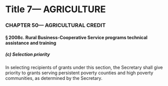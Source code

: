 
# Title 7— AGRICULTURE
### CHAPTER 50— AGRICULTURAL CREDIT
#### § 2008c. Rural Business-Cooperative Service programs technical assistance and training
##### (c) Selection priority

In selecting recipients of grants under this section, the Secretary shall give priority to grants serving persistent poverty counties and high poverty communities, as determined by the Secretary.
